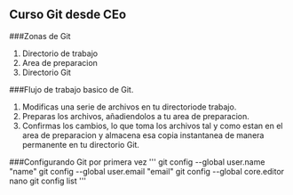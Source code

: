 ## Curso Git desde CEo

###Zonas de Git
1. Directorio de trabajo
2. Area de preparacion
3. Directorio Git


###Flujo de trabajo basico de Git.
1. Modificas una serie de archivos en tu directoriode trabajo.
2. Preparas los archivos, añadiendolos a tu area de preparacion.
3. Confirmas los cambios, lo que toma los archivos tal y como estan en el area de preparacion y almacena esa copia instantanea de manera permanente en tu directorio Git.

###Configurando Git por primera vez
'''
git config --global user.name "name"
git config --global user.email "email"
git config --global core.editor nano
git config list
'''
